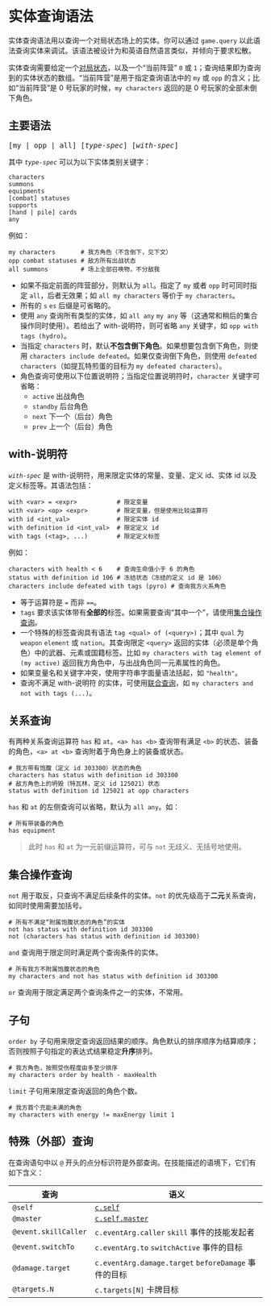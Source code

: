 # 实体查询语法

实体查询语法用以查询一个对局状态场上的实体。你可以通过 `game.query` 以此语法查询实体来调试。该语法被设计为和英语自然语言类似，并倾向于要求松散。

实体查询需要给定一个[对局状态](./state.md)，以及一个“当前阵营” `0` 或 `1`；查询结果即为查询到的实体状态的数组。“当前阵营”是用于指定查询语法中的 `my` 或 `opp` 的含义；比如“当前阵营”是 0 号玩家的时候，`my characters` 返回的是 0 号玩家的全部未倒下角色。

## 主要语法

<pre>[my | opp | all] [<em>type-spec</em>] [<em>with-spec</em>]
</pre>

其中 *`type-spec`* 可以为以下实体类别关键字：
```
characters
summons
equipments
[combat] statuses
supports
[hand | pile] cards
any
```

例如：

```
my characters       # 我方角色（不含倒下，见下文）
opp combat statuses # 敌方所有出战状态
all summons         # 场上全部召唤物，不分敌我
```

- 如果不指定前面的阵营部分，则默认为 `all`。指定了 `my` 或者 `opp` 时可同时指定 `all`，后者无效果；如 `all my characters` 等价于 `my characters`。
- 所有的 `s` `es` 后缀是可省略的。
- 使用 `any` 查询所有类型的实体，如 `all any` `my any` 等（这通常和稍后的集合操作同时使用）。若给出了 with-说明符，则可省略 `any` 关键字，如 `opp with tags (hydro)`。
- 当指定 `characters` 时，默认**不包含倒下角色**。如果想要包含倒下角色，则使用 `characters include defeated`。如果仅查询倒下角色，则使用 `defeated characters`（如提瓦特煎蛋的目标为 `my defeated characters`）。
- 角色查询可使用以下位置说明符；当指定位置说明符时，`character` 关键字可省略：
  - `active` 出战角色
  - `standby` 后台角色
  - `next` 下一个（后台）角色
  - `prev` 上一个（后台）角色

## with-说明符

*`with-spec`* 是 with-说明符，用来限定实体的常量、变量、定义 id、实体 id 以及定义标签等。其语法包括：

```
with <var> = <expr>           # 限定变量
with <var> <op> <expr>        # 限定变量，但是使用比较运算符
with id <int_val>             # 限定实体 id
with definition id <int_val>  # 限定定义 id
with tags (<tag>, ...)        # 限定定义标签
```

例如：

```
characters with health < 6    # 查询生命值小于 6 的角色
status with definition id 106 # 冻结状态（冻结的定义 id 是 106）
characters include defeated with tags (pyro) # 查询我方火系角色
```

- 等于运算符是 `=` 而非 `==`。
- `tags` 要求该实体带有**全部的**标签。如果需要查询“其中一个”，请使用[集合操作查询](#集合操作查询)。
- 一个特殊的标签查询具有语法 `tag <qual> of (<query>)`；其中 `qual` 为 `weapon` `element` 或 `nation`。其查询限定 `<query>` 返回的实体（必须是单个角色）中的武器、元素或国籍标签。比如 `my characters with tag element of (my active)` 返回我方角色中，与出战角色同一元素属性的角色。
- 如果变量名和关键字冲突，使用字符串字面量语法括起，如 `"health"`。
- 查询不满足 with-说明符 的实体，可使用[联合查询](#联合查询)，如 `my characters and not with tags (...)`。

## 关系查询

有两种关系查询运算符 `has` 和 `at`。`<a> has <b>` 查询带有满足 `<b>` 的状态、装备的角色，`<a> at <b>` 查询附着于角色身上的装备或状态。

```
# 我方带有饱腹（定义 id 303300）状态的角色
characters has status with definition id 303300
# 敌方角色上的坍毁（特瓦林，定义 id 125021）状态
status with definition id 125021 at opp characters
```

`has` 和 `at` 的左侧查询可以省略，默认为 `all any`。如：

```
# 所有带装备的角色
has equipment
```

> 此时 `has` 和 `at` 为一元前缀运算符，可与 `not` 无歧义、无括号地使用。

## 集合操作查询

`not` 用于取反，只查询不满足后续条件的实体。`not` 的优先级高于**二元**关系查询，如同时使用需要加括号。

```
# 所有不满足“附属饱腹状态的角色”的实体
not has status with definition id 303300
not (characters has status with definition id 303300)
```

`and` 查询用于限定同时满足两个查询条件的实体。

```
# 所有我方不附属饱腹状态的角色
my characters and not has status with definition id 303300
```

`or` 查询用于限定满足两个查询条件之一的实体，不常用。

## 子句

`order by` 子句用来限定查询返回结果的顺序。角色默认的排序顺序为结算顺序；否则按照子句指定的表达式结果稳定**升序**排列。

```
# 我方角色，按照受伤程度由多至少排序
my characters order by health - maxHealth
```

`limit` 子句用来限定查询返回的角色个数。

```
# 我方首个充能未满的角色
my characters with energy != maxEnergy limit 1
```

## 特殊（外部）查询

在查询语句中以 `@` 开头的点分标识符是外部查询。在技能描述的语境下，它们有如下含义：

| 查询                 | 语义                                                    |
| -------------------- | ------------------------------------------------------- |
| `@self`              | [`c.self`](./data/operations.md#self)                   |
| `@master`            | [`c.self.master`](./data/operations.md#entitycontext) |
| `@event.skillCaller` | `c.eventArg.caller` `skill` 事件的技能发起者            |
| `@event.switchTo`    | `c.eventArg.to` `switchActive` 事件的目标               |
| `@damage.target`     | `c.eventArg.damage.target` `beforeDamage` 事件的目标    |
| `@targets.N`         | `c.targets[N]` 卡牌目标                                 |

